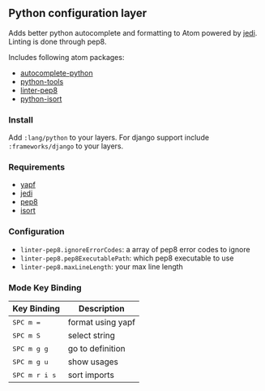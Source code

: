 ## Python configuration layer

Adds better python autocomplete and formatting to Atom powered by [jedi](https://github.com/davidhalter/jedi). Linting is done through pep8.

Includes following atom packages:

- [autocomplete-python](https://atom.io/packages/autocomplete-python)
- [python-tools](https://atom.io/packages/python-tools)
- [linter-pep8](https://atom.io/packages/linter-pep8)
- [python-isort](https://atom.io/packages/python-isort)

### Install

Add `:lang/python` to your layers.
For django support include `:frameworks/django` to your layers.

### Requirements

- [yapf](https://github.com/google/yapf)
- [jedi](https://github.com/davidhalter/jedi)
- [pep8](http://pep8.readthedocs.org/en/latest/intro.html)
- [isort](https://github.com/timothycrosley/isort)

### Configuration
- `linter-pep8.ignoreErrorCodes`: a array of pep8 error codes to ignore
- `linter-pep8.pep8ExecutablePath`: which pep8 executable to use
- `linter-pep8.maxLineLength`: your max line length

### Mode Key Binding

| Key Binding            | Description       |
|------------------------|-------------------|
| <kbd>SPC m =</kbd>     | format using yapf |
| <kbd>SPC m S</kbd>     | select string     |
| <kbd>SPC m g g</kbd>   | go to definition  |
| <kbd>SPC m g u</kbd>   | show usages       |
| <kbd>SPC m r i s</kbd> | sort imports      |
